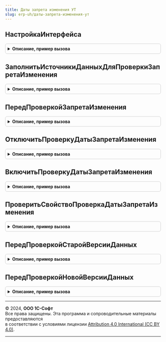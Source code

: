 ```yaml
---
title: Даты запрета изменения УТ
slug: erp-uh/даты-запрета-изменения-ут
---
```



## НастройкаИнтерфейса
<details style="margin: 1em 0; padding: 0.5em; border: 1px solid #ccc; border-radius: 6px;">

<summary style="font-weight: bold; cursor: pointer;">Описание, пример вызова</summary>

```bsl

// Вызывается из переопределяемого модуля.
// Позволяет изменить работу интерфейса при встраивании.
//
// Параметры:
//  НастройкиРаботыИнтерфейса - Структура - содержит свойство:
//   * ИспользоватьВнешнихПользователей - Булево - (начальное значение Ложь),
//     если установить Истина, тогда даты запрета можно будет настраивать для внешних пользователей.
//
Процедура НастройкаИнтерфейса(Знач НастройкиРаботыИнтерфейса) Экспорт
```

Пример вызова
```bsl
ДатыЗапретаИзмененияУТ.НастройкаИнтерфейса(НастройкиРаботыИнтерфейса) 
```
</details>

## ЗаполнитьИсточникиДанныхДляПроверкиЗапретаИзменения
<details style="margin: 1em 0; padding: 0.5em; border: 1px solid #ccc; border-radius: 6px;">

<summary style="font-weight: bold; cursor: pointer;">Описание, пример вызова</summary>

```bsl

// Вызывается из переопределяемого модуля.
// Содержит описание таблиц и полей объектов для проверки запретов изменения данных.
//   Вызывается из процедуры ИзменениеЗапрещено общего модуля ДатыЗапретаИзменения,
//   используемой в подписке на событие ПередЗаписью объекта для проверки наличия
//   запретов и отказа от изменений запрещенного объекта.
//
// Параметры:
//  ИсточникиДанных - ТаблицаЗначений - с колонками:
//   * Таблица     - Строка - полное имя объекта метаданных,
//                   например, Метаданные.Документы.ПриходнаяНакладная.ПолноеИмя().
//   * ПолеДаты    - Строка - имя реквизита объекта или табличной части,
//                   например "Дата", "Товары.ДатаОтгрузки".
//   * Раздел      - Строка - имя предопределенного элемента
//                   "ПланВидовХарактеристикСсылка.РазделыДатЗапрета".
//   * ПолеОбъекта - Строка - имя реквизита объекта или реквизита табличной части,
//                   например "Организация", "Товары.Склад".
//
//  Для добавления строки имеется процедура ДобавитьСтроку в общем модуле ДатыЗапретаИзменения.
//
Процедура ЗаполнитьИсточникиДанныхДляПроверкиЗапретаИзменения(Знач ИсточникиДанных) Экспорт
```

Пример вызова
```bsl
ДатыЗапретаИзмененияУТ.ЗаполнитьИсточникиДанныхДляПроверкиЗапретаИзменения(ИсточникиДанных) 
```
</details>

## ПередПроверкойЗапретаИзменения
<details style="margin: 1em 0; padding: 0.5em; border: 1px solid #ccc; border-radius: 6px;">

<summary style="font-weight: bold; cursor: pointer;">Описание, пример вызова</summary>

```bsl

// Вызывается из переопределяемого модуля.
// Позволяет переопределить выполнение проверок запретов по произвольному условию.
//
// Параметры:
//  Объект       - СправочникОбъект,
//                 ДокументОбъект,
//                 ПланВидовХарактеристикОбъект,
//                 ПланСчетовОбъект,
//                 ПланВидовРасчетаОбъект,
//                 БизнесПроцессОбъект,
//                 ЗадачаОбъект,
//                 ПланОбменаОбъект - объект данных (ПередЗаписью или ПриЧтенииНаСервере).
//               - РегистрСведенийНаборЗаписей,
//                 РегистрНакопленияНаборЗаписей,
//                 РегистрБухгалтерииНаборЗаписей,
//                 РегистрРасчетаНаборЗаписей - набор записей (ПередЗаписью или ПриЧтенииНаСервере).
//
//                 Для документов в свойство ДополнительныеСвойства вставляется свойство РежимЗаписи,
//                 если вызов делается в процессе записи документа.
//
//  ВыполнятьПроверку    		- Булево - когда Истина, тогда проверка изменения выполняется.
//                                Если установить Ложь, тогда проверка запрета изменения будет пропущена.
//
//  УзелПроверки 				- Неопределено - проверка запрета загрузки не выполняется.
//                              - ПланОбменаСсылка - проверка запрета загрузки выполняется. Если
//                                установить Неопределено, проверка запрета загрузки будет пропущена.
//
//  ВерсияОбъекта               - Строка - начальное значение "". Проверяются обе версии объекта.
//                                Если установить "СтараяВерсия" или "НоваяВерсия", тогда будет
//                                выполнена проверка только старой или только новой версии объекта.
//
Процедура ПередПроверкойЗапретаИзменения(Объект, ВыполнятьПроверку, УзелПроверки, ВерсияОбъекта) Экспорт
```

Пример вызова
```bsl
ДатыЗапретаИзмененияУТ.ПередПроверкойЗапретаИзменения(Объект, ВыполнятьПроверку, УзелПроверки, ВерсияОбъекта) 
```
</details>

## ОтключитьПроверкуДатыЗапретаИзменения
<details style="margin: 1em 0; padding: 0.5em; border: 1px solid #ccc; border-radius: 6px;">

<summary style="font-weight: bold; cursor: pointer;">Описание, пример вызова</summary>

```bsl

// Процедура добавляет в дополнительные свойства параметр, отключающий проверку даты запрета изменений.
//
// Параметры:
//  Объект       - СправочникОбъект,
//                 ДокументОбъект,
//                 ПланВидовХарактеристикОбъект,
//                 ПланСчетовОбъект,
//                 ПланВидовРасчетаОбъект,
//                 БизнесПроцессОбъект,
//                 ЗадачаОбъект,
//                 ПланОбменаОбъект - объект данных (ПередЗаписью или ПриЧтенииНаСервере).
//                 РегистрСведенийНаборЗаписей,
//                 РегистрНакопленияНаборЗаписей,
//                 РегистрБухгалтерииНаборЗаписей.
//
Процедура ОтключитьПроверкуДатыЗапретаИзменения(Объект) Экспорт
```

Пример вызова
```bsl
ДатыЗапретаИзмененияУТ.ОтключитьПроверкуДатыЗапретаИзменения(Объект) 
```
</details>

## ВключитьПроверкуДатыЗапретаИзменения
<details style="margin: 1em 0; padding: 0.5em; border: 1px solid #ccc; border-radius: 6px;">

<summary style="font-weight: bold; cursor: pointer;">Описание, пример вызова</summary>

```bsl

// Процедура добавляет в дополнительные свойства параметр, принудительно включающий проверку даты запрета изменений.
//
// Параметры:
//  Объект       - СправочникОбъект,
//                 ДокументОбъект,
//                 ПланВидовХарактеристикОбъект,
//                 ПланСчетовОбъект,
//                 ПланВидовРасчетаОбъект,
//                 БизнесПроцессОбъект,
//                 ЗадачаОбъект,
//                 ПланОбменаОбъект - объект данных (ПередЗаписью или ПриЧтенииНаСервере).
//                 РегистрСведенийНаборЗаписей,
//                 РегистрНакопленияНаборЗаписей,
//                 РегистрБухгалтерииНаборЗаписей.
//
Процедура ВключитьПроверкуДатыЗапретаИзменения(Объект) Экспорт
```

Пример вызова
```bsl
ДатыЗапретаИзмененияУТ.ВключитьПроверкуДатыЗапретаИзменения(Объект) 
```
</details>

## ПроверитьСвойствоПроверкаДатыЗапретаИзменения
<details style="margin: 1em 0; padding: 0.5em; border: 1px solid #ccc; border-radius: 6px;">

<summary style="font-weight: bold; cursor: pointer;">Описание, пример вызова</summary>

```bsl

Процедура ПроверитьСвойствоПроверкаДатыЗапретаИзменения(Объект, ВыполнятьПроверку, ЕстьСвойствоПроверкаДатыЗапретаИзменения) Экспорт
```

Пример вызова
```bsl
ДатыЗапретаИзмененияУТ.ПроверитьСвойствоПроверкаДатыЗапретаИзменения(Объект, ВыполнятьПроверку, ЕстьСвойствоПроверкаДатыЗапретаИзменения));
```
</details>

## ПередПроверкойСтаройВерсииДанных
<details style="margin: 1em 0; padding: 0.5em; border: 1px solid #ccc; border-radius: 6px;">

<summary style="font-weight: bold; cursor: pointer;">Описание, пример вызова</summary>

```bsl

// Позволяет переопределить получение данных для проверки даты запрета старой (существующей) версии данных.
//
// Параметры:
//  ОбъектМетаданных - ОбъектМетаданных - объект метаданных получаемых данных.
//  ИдентификаторДанных - СправочникСсылка,
//                        ДокументСсылка,
//                        ПланВидовХарактеристикСсылка,
//                        ПланСчетовСсылка,
//                        ПланВидовРасчетаСсылка,
//                        БизнесПроцессСсылка,
//                        ЗадачаСсылка,
//                        ПланОбменаСсылка,
//                        Отбор        - ссылка на элемент данных или отбор набора записей, который нужно проверить.
//                                       При этом значение для проверки будет получено из базы данных.
//
//  УзелПроверкиЗапретаЗагрузки - Неопределено, ПланОбменаСсылка - если Неопределено, то проверить запрет
//                                изменения данных; иначе - загрузку данных из указанного узла плана обмена.
//
//  ДанныеДляПроверки - ТаблицаЗначений - таблица для заполнения правил проверок и последующей передачи в
//                                         функцию НайденЗапретИзмененияДанных общего модуля ДатыЗапретаИзменения.
//                                        см. ДатыЗапретаИзменения.ШаблонДанныхДляПроверки.
//
//  Пример:
//  Если ТипЗнч(ИдентификаторДанных) = Тип("ДокументСсылка.Заказ") Тогда
//  	Данные = ОбщегоНазначения.ЗначенияРеквизитовОбъекта(ИдентификаторДанных, "Организация, ДатаОкончанияРабот, ЗаказНаряд");
//  	Если Данные.ЗаказНаряд Тогда
//  		Проверка = ДанныеДляПроверки.Добавить();
//  		Проверка.Раздел = "ЗаказНаряды";
//  		Проверка.Объект =  Данные.Организация;
//  		Проверка.Дата   = Данные.ДатаОкончанияРабот;
//  	КонецЕсли;
//  КонецЕсли;
//
Процедура ПередПроверкойСтаройВерсииДанных(ОбъектМетаданных, ИдентификаторДанных, УзелПроверкиЗапретаЗагрузки, ДанныеДляПроверки) Экспорт
```

Пример вызова
```bsl
ДатыЗапретаИзмененияУТ.ПередПроверкойСтаройВерсииДанных(ОбъектМетаданных, ИдентификаторДанных, УзелПроверкиЗапретаЗагрузки, ДанныеДляПроверки) 
```
</details>

## ПередПроверкойНовойВерсииДанных
<details style="margin: 1em 0; padding: 0.5em; border: 1px solid #ccc; border-radius: 6px;">

<summary style="font-weight: bold; cursor: pointer;">Описание, пример вызова</summary>

```bsl

// Позволяет переопределить получение данных для проверки даты запрета новой (будущей) версии данных.
//
// Параметры:
//  ОбъектМетаданных - ОбъектМетаданных - объект метаданных получаемых данных.
//  Данные  - СправочникОбъект,
//                        ДокументОбъект,
//                        ПланВидовХарактеристикОбъект,
//                        ПланСчетовОбъект,
//                        ПланВидовРасчетаОбъект,
//                        БизнесПроцессОбъект,
//                        ЗадачаОбъект,
//                        ПланОбменаОбъект,
//                        РегистрСведенийНаборЗаписей,
//                        РегистрНакопленияНаборЗаписей,
//                        РегистрБухгалтерииНаборЗаписей,
//                        РегистрРасчетаНаборЗаписей      - проверяемый элемент данных или набор записей.
//
//  УзелПроверкиЗапретаЗагрузки - Неопределено, ПланОбменаСсылка - если Неопределено, то проверить запрет
//                                изменения данных; иначе - загрузку данных из указанного узла плана обмена.
//
//  ДанныеДляПроверки - ТаблицаЗначений - таблица для заполнения правил проверок и последующей передачи в
//                                         функцию НайденЗапретИзмененияДанных общего модуля ДатыЗапретаИзменения.
//                                        см. ДатыЗапретаИзменения.ШаблонДанныхДляПроверки.
//
//  Пример:
//  Если ТипЗнч(Данные) = Тип("ДокументОбъект.Заказ") И Данные.ЗаказНаряд Тогда
//
//  	Проверка = ДанныеДляПроверки.Добавить();
//  	Проверка.Раздел = "ЗаказНаряды";
//  	Проверка.Объект =  Данные.Организация;
//  	Проверка.Дата   = Данные.ДатаОкончанияРабот;
//
//  КонецЕсли;
//
Процедура ПередПроверкойНовойВерсииДанных(ОбъектМетаданных, Данные, УзелПроверкиЗапретаЗагрузки, ДанныеДляПроверки) Экспорт
```

Пример вызова
```bsl
ДатыЗапретаИзмененияУТ.ПередПроверкойНовойВерсииДанных(ОбъектМетаданных, Данные, УзелПроверкиЗапретаЗагрузки, ДанныеДляПроверки) 
```
</details>

---

© 2024, **ООО 1С-Софт**  
Все права защищены. Эта программа и сопроводительные материалы предоставляются  
в соответствии с условиями лицензии [Attribution 4.0 International (CC BY 4.0)](https://creativecommons.org/licenses/by/4.0/legalcode).

---
